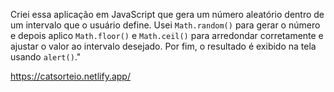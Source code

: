Criei essa aplicação em JavaScript que gera um número aleatório dentro de um intervalo que o usuário define. Usei `Math.random()` para gerar o número e depois aplico `Math.floor()` e `Math.ceil()` para arredondar corretamente e ajustar o valor ao intervalo desejado. Por fim, o resultado é exibido na tela usando `alert()`."


https://catsorteio.netlify.app/
